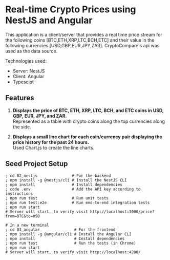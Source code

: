 # Real-time Crypto Prices using NestJS and Angular
This application is a client/server that provides a real time price stream for the following coins [BTC,ETH,XRP,LTC,BCH,ETC] and their value in the following currencies [USD,GBP,EUR,JPY,ZAR]. CryptoCompare's api was used as the data source.

Technologies used:
 * Server: NestJS
 * Client: Angular
 * Typescipt



## Features

1. **Displays the price of BTC, ETH, XRP, LTC, BCH, and ETC coins in USD, GBP, EUR, JPY, and ZAR.**  
   Represented as a table with crypto coins along the top currencies along the side.

2. **Displays a small line chart for each coin/currency pair displaying the price history for the past 24 hours.**  
   Used Chart.js to create the line charts.


## Seed Project Setup

```shell
; cd 02_nestjs               # For the backend
; npm install -g @nestjs/cli # Install the NestJS CLI
; npm install                # Install dependencies
; code .env                  # Add the API key according to instructions
; npm run test               # Run unit tests
; npm run test:e2e           # Run end-to-end integration tests
; npm run start
# Server will start, to verify visit http://localhost:3000/price?from=BTC&to=USD
```

```shell
# In a new terminal
; cd 03_angular               # For the frontend
; npm install -g @angular/cli # Install the Angular CLI
; npm install                 # Install dependencies
; npm run test                # Run the tests (in Chrome)
; npm run start
# Server will start, to verify visit http://localhost:4200/
```


